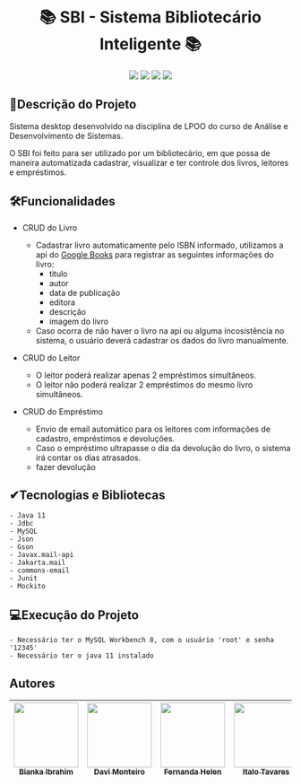 <h1 align="center">📚 SBI - Sistema Bibliotecário Inteligente 📚</h1>

<p align="center">
    <img loading="lazy" src="https://img.shields.io/github/stars/fhplira/lpoo_2023.2%20?style=social"/>
    <img loading="lazy" src="https://img.shields.io/badge/linguagem%20-%20java%20-%20red"/>
    <img loading="lazy" src="https://img.shields.io/badge/maven%20-%20v4.0.1%20-%20blue"/>
    <img loading="lazy" src="https://img.shields.io/badge/status%20-%20conclu%C3%ADdo%20-%20lilac"/>
</p>

<h2> 📝Descrição do Projeto</h2>
Sistema desktop desenvolvido na disciplina de LPOO do curso de Análise e Desenvolvimento de Sistemas.

O SBI foi feito para ser utilizado por um bibliotecário, em que possa de maneira automatizada cadastrar, visualizar e ter controle dos livros, leitores e empréstimos.

<h2> 🛠Funcionalidades</h2>

- CRUD do Livro
    - Cadastrar livro automaticamente pelo ISBN informado, utilizamos a api do [Google Books](https://developers.google.com/books/docs/overview?hl=pt-br) para registrar as seguintes informações do livro:
        - titulo
        - autor
        - data de publicação
        - editora
        - descrição 
        - imagem do livro
     - Caso ocorra de não haver o livro na api ou alguma incosistência no sistema, o usuário deverá cadastrar os dados do livro manualmente.

 - CRUD do Leitor
     - O leitor poderá realizar apenas 2 empréstimos simultâneos.
     - O leitor não poderá realizar 2 empréstimos do mesmo livro simultâneos.

  - CRUD do Empréstimo
      - Envio de email automático para os leitores com informações de cadastro, empréstimos e devoluções.
      - Caso o empréstimo ultrapasse o dia da devolução do livro, o sistema irá contar os dias atrasados.
      - fazer devolução
   
  <h2> ✔Tecnologias e Bibliotecas</h2>
  
    - Java 11
    - Jdbc
    - MySQL
    - Json
    - Gson
    - Javax.mail-api
    - Jakarta.mail
    - commons-email
    - Junit
    - Mockito

  <h2> 💻Execução do Projeto</h2>
  
    - Necessário ter o MySQL Workbench 8, com o usuário 'root' e senha '12345'
    - Necessário ter o java 11 instalado

  <h2> Autores</h2>
  
  | [<img loading="lazy" src="https://avatars.githubusercontent.com/u/84330067?s=400&u=b0c6aec8ea764f4cb3d05c17ce4d96937796d5d4&v=4" width=115><br><sub>Bianka Ibrahim</sub>](https://github.com/BiankaIbrahim) | [<img loading="lazy" src="https://avatars.githubusercontent.com/u/117605766?v=4" width=115><br><sub>Davi Monteiro</sub>](https://github.com/dwmgs) |  [<img loading="lazy" src="https://avatars.githubusercontent.com/u/127352433?v=4" width=115><br><sub>Fernanda Helen</sub>](https://github.com/fhplira) |  [<img loading="lazy" src="https://avatars.githubusercontent.com/u/138726084?v=4" width=115><br><sub>Italo Tavares</sub>](https://github.com/TavaresItalo) | [<img loading="lazy" src="https://avatars.githubusercontent.com/u/103347207?v=4" width=115><br><sub>Nayara Maria</sub>](https://github.com/NayaraMar) |
| :---: | :---: | :---: |  :---: |  :---: |
      
